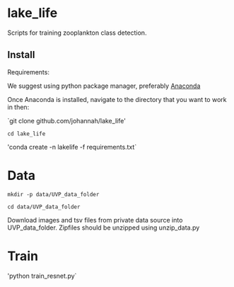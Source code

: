 # lake_life

Scripts for training zooplankton class detection. 

## Install
Requirements: 

We suggest using python package manager, preferably [Anaconda](https://www.anaconda.com/distribution/)

Once Anaconda is installed, navigate to the directory that you want to work in then:

`git clone github.com/johannah/lake_life'  

`cd lake_life`  

'conda create -n lakelife -f requirements.txt`

# Data

`mkdir -p data/UVP_data_folder`  

`cd data/UVP_data_folder`  

Download images and tsv files from private data source into UVP_data_folder. Zipfiles should be unzipped using unzip_data.py

# Train

'python train_resnet.py`
